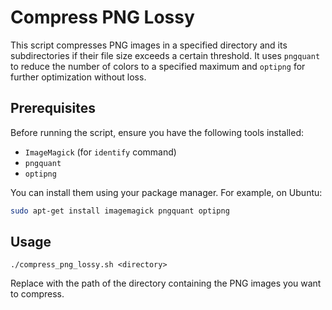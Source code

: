# Compress PNG Lossy

This script compresses PNG images in a specified directory and its subdirectories if their file size exceeds a certain threshold. It uses `pngquant` to reduce the number of colors to a specified maximum and `optipng` for further optimization without loss.

## Prerequisites

Before running the script, ensure you have the following tools installed:

- `ImageMagick` (for `identify` command)
- `pngquant`
- `optipng`

You can install them using your package manager. For example, on Ubuntu:

```bash
sudo apt-get install imagemagick pngquant optipng
```
## Usage

```
./compress_png_lossy.sh <directory>
```

Replace <directory> with the path of the directory containing the PNG images you want to compress.


